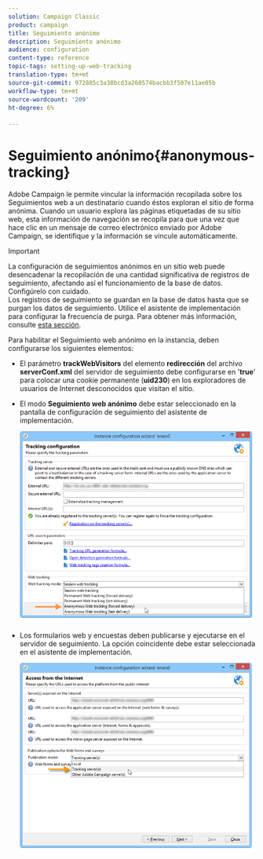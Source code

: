 ```yaml
---
solution: Campaign Classic
product: campaign
title: Seguimiento anónimo
description: Seguimiento anónimo
audience: configuration
content-type: reference
topic-tags: setting-up-web-tracking
translation-type: tm+mt
source-git-commit: 972885c3a38bcd3a260574bacbb3f507e11ae05b
workflow-type: tm+mt
source-wordcount: '209'
ht-degree: 6%

---
```



# Seguimiento anónimo{#anonymous-tracking}

Adobe Campaign le permite vincular la información recopilada sobre los Seguimientos web a un destinatario cuando éstos exploran el sitio de forma anónima. Cuando un usuario explora las páginas etiquetadas de su sitio web, esta información de navegación se recopila para que una vez que hace clic en un mensaje de correo electrónico enviado por Adobe Campaign, se identifique y la información se vincule automáticamente.

>[!IMPORTANT]
>
>La configuración de seguimientos anónimos en un sitio web puede desencadenar la recopilación de una cantidad significativa de registros de seguimiento, afectando así el funcionamiento de la base de datos. Configúrelo con cuidado.\
>Los registros de seguimiento se guardan en la base de datos hasta que se purgan los datos de seguimiento. Utilice el asistente de implementación para configurar la frecuencia de purga. Para obtener más información, consulte [esta sección](../../installation/using/deploying-an-instance.md#purging-data).

Para habilitar el Seguimiento web anónimo en la instancia, deben configurarse los siguientes elementos:

* El parámetro **trackWebVisitors** del elemento **redirección** del archivo **serverConf.xml** del servidor de seguimiento debe configurarse en &#39;**true**&#39; para colocar una cookie permanente (**uid230**) en los exploradores de usuarios de Internet desconocidos que visitan el sitio.
* El modo **Seguimiento web anónimo** debe estar seleccionado en la pantalla de configuración de seguimiento del asistente de implementación.

   ![](assets/webtracking_anonymous_set.png)

* Los formularios web y encuestas deben publicarse y ejecutarse en el servidor de seguimiento. La opción coincidente debe estar seleccionada en el asistente de implementación.

   ![](assets/webtracking_publication_set_for_webapps.png)

